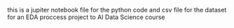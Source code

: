 this is a jupiter notebook file for the python code
and csv file for the dataset 
for an EDA proccess project to AI Data Science course
